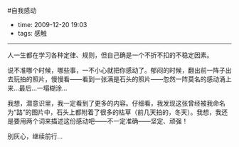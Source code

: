 #自我感动

- time: 2009-12-20 19:03
- tags: 感触

---

人一生都在学习各种定律、规则，但自己确是一个不折不扣的不稳定因素。

说不准哪个时候，哪些事，一不小心就把你感动了。郁闷的时候，翻出前一阵子出去玩拍的照片，慢慢看——看到一张满是石头的照片——忽然一阵莫名的感动涌上来...最后...一塌糊涂...

我想，潜意识里，我一定看到了更多的内容。仔细看，我发现这张曾经被我命名为“路”的图片中，石头上都附着了很多的枯草（前几天拍的，冬天）。我想，我还是要用两个词来描述这份感动吧——不一定准确——坚定、顽强！

别灰心，继续前行...
